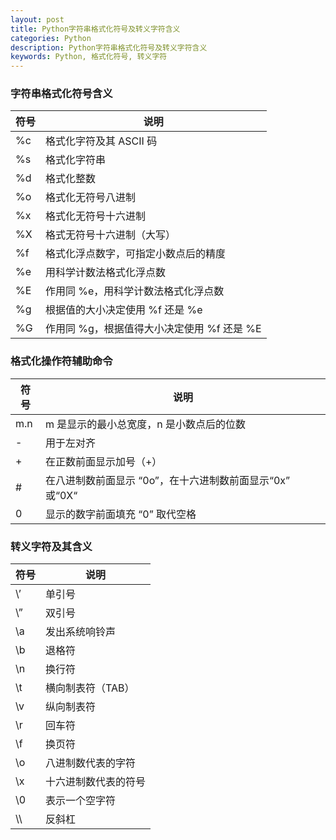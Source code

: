 ```yaml
---
layout: post
title: Python字符串格式化符号及转义字符含义
categories: Python
description: Python字符串格式化符号及转义字符含义
keywords: Python, 格式化符号, 转义字符
---
```



### 字符串格式化符号含义

符号 | 说明
---|---
%c | 格式化字符及其 ASCII 码
%s | 格式化字符串
%d | 格式化整数
%o | 格式化无符号八进制
%x | 格式化无符号十六进制
%X | 格式无符号十六进制（大写）
%f | 格式化浮点数字，可指定小数点后的精度
%e | 用科学计数法格式化浮点数
%E | 作用同 %e，用科学计数法格式化浮点数
%g | 根据值的大小决定使用 %f 还是 %e
%G | 作用同 %g，根据值得大小决定使用 %f 还是 %E


### 格式化操作符辅助命令 

符号 | 说明
---|---
m\.n | m 是显示的最小总宽度，n 是小数点后的位数
\-   | 用于左对齐
+   | 在正数前面显示加号（+）
\#   | 在八进制数前面显示 “0o”，在十六进制数前面显示“0x” 或“0X“
0   | 显示的数字前面填充 “0” 取代空格
 

### 转义字符及其含义 

符号 | 说明
---|---
\’   | 单引号
\”   | 双引号
\a   | 发出系统响铃声
\b   | 退格符
\n   | 换行符
\t   | 横向制表符（TAB）
\v   | 纵向制表符
\r   | 回车符
\f   | 换页符
\o   | 八进制数代表的字符
\x   | 十六进制数代表的符号
\0   | 表示一个空字符
\\\   | 反斜杠


